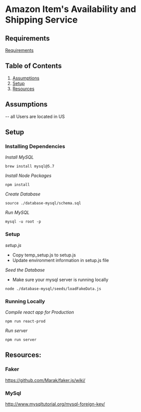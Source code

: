 # Amazon Item's Availability and Shipping Service

## Requirements

[Requirements](#https://docs.google.com/spreadsheets/d/1jAmQhyiLWy7RlhhKkWwPfVqF4SVUXgnY1TYL2BAQMh4/edit#gid=2131387446)

## Table of Contents

1. [Assumptions](#Assumptions)
1. [Setup](#Setup)
1. [Resources](#Resources)

## Assumptions

-- all Users are located in US


## Setup

### Installing Dependencies
*Install MySQL*
```console
brew install mysql@5.7
```

*Install Node Packages*
```console
npm install
```

*Create Database*
```mysql
source ./database-mysql/schema.sql
```

*Run MySQL*
```console
mysql -u root -p
```

### Setup
*setup.js*
- Copy temp_setup.js to setup.js
- Update environment information in setup.js file

*Seed the Database*
- Make sure your mysql server is running locally
```console
node ./database-mysql/seeds/loadFakeData.js
```

### Running Locally
*Compile react app for Production*
```console
npm run react-prod
```

*Run server*
```console
npm run server
```


## Resources:

### Faker
https://github.com/Marak/faker.js/wiki/

### MySql
http://www.mysqltutorial.org/mysql-foreign-key/


